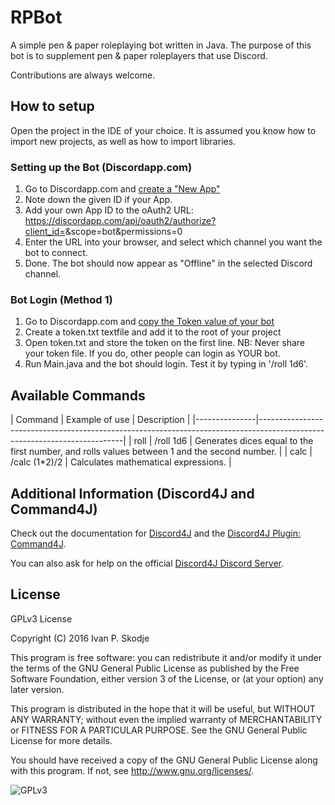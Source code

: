 # RPBot
A simple pen & paper roleplaying bot written in Java. 
The purpose of this bot is to supplement pen & paper roleplayers that use Discord.

Contributions are always welcome.

## How to setup
Open the project in the IDE of your choice. It is assumed you know how to import new projects, as well as how to import libraries.

### Setting up the Bot (Discordapp.com)
1. Go to Discordapp.com and [create a "New App"](https://discordapp.com/developers/applications/me)
2. Note down the given ID if your App.
4. Add your own App ID to the oAuth2 URL: https://discordapp.com/api/oauth2/authorize?client_id=<YOUR-ID-HERE>&scope=bot&permissions=0
5. Enter the URL into your browser, and select which channel you want the bot to connect. 
6. Done. The bot should now appear as "Offline" in the selected Discord channel.

### Bot Login (Method 1)
1. Go to Discordapp.com and [copy the Token value of your bot](https://discordapp.com/developers/applications/me)
2. Create a token.txt textfile and add it to the root of your project
3. Open token.txt and store the token on the first line. NB: Never share your token file. If you do, other people can login as YOUR bot.
4. Run Main.java and the bot should login. Test it by typing in '/roll 1d6'.

## Available Commands

| Command       | Example of use      | Description                                                                                        |
|---------------|--------------------------------------------------------------------------------------------------------------------------|
| roll          | /roll 1d6           | Generates dices equal to the first number, and rolls values between 1 and the second number.       |
| calc          | /calc (1*2)/2       | Calculates mathematical expressions.                                                               |


## Additional Information (Discord4J and Command4J)
Check out the documentation for [Discord4J](https://github.com/austinv11/Discord4J) and the [Discord4J Plugin: Command4J](https://github.com/Discord4J-Addons/Commands4J).

You can also ask for help on the official [Discord4J Discord Server](https://discord.gg/NxGAeCY).

## License
GPLv3 License

Copyright (C) 2016 Ivan P. Skodje

This program is free software: you can redistribute it and/or modify
it under the terms of the GNU General Public License as published by
the Free Software Foundation, either version 3 of the License, or
(at your option) any later version.

This program is distributed in the hope that it will be useful,
but WITHOUT ANY WARRANTY; without even the implied warranty of
MERCHANTABILITY or FITNESS FOR A PARTICULAR PURPOSE.  See the
GNU General Public License for more details.

You should have received a copy of the GNU General Public License
along with this program.  If not, see <http://www.gnu.org/licenses/>.

![GPLv3](http://www.gnu.org/graphics/gplv3-127x51.png)


